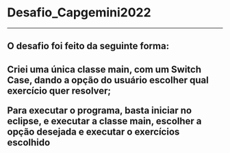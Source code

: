 # Desafio_Capgemini2022

<hr>

<h2>O desafio foi feito da seguinte forma:<h2>
  <p> Criei uma única classe main, com um Switch Case, dando a opção do usuário escolher qual exercício quer resolver;<p>
  <p>Para executar o programa, basta iniciar no eclipse, e executar a classe main, escolher a opção desejada e executar o exercícios escolhido<p>
